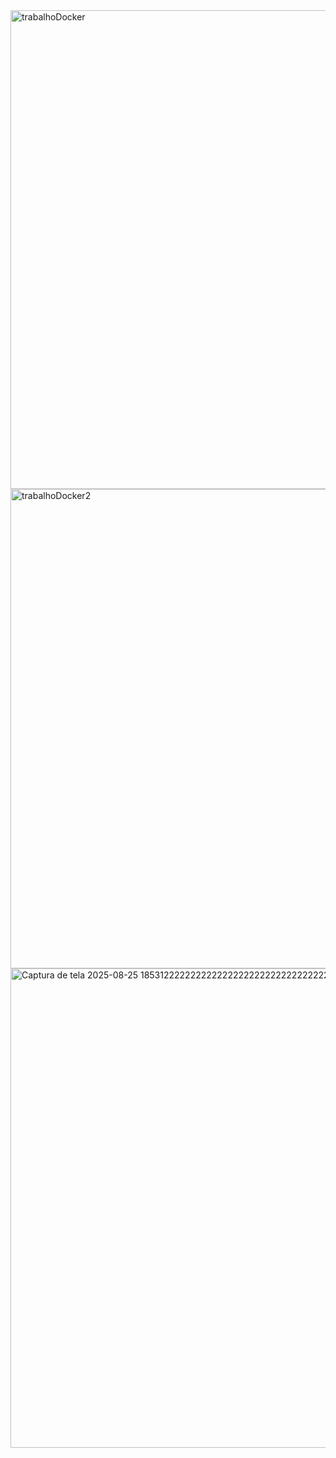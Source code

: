 <img width="1365" height="766" alt="trabalhoDocker" src="https://github.com/user-attachments/assets/cc0fe783-7ca4-4687-9930-9c3970dbafad" />

<img width="1365" height="767" alt="trabalhoDocker2" src="https://github.com/user-attachments/assets/c74d7c87-918d-46f2-9539-b617c6fea8ea" />

<img width="1365" height="767" alt="Captura de tela 2025-08-25 1853122222222222222222222222222222222222222222222" src="https://github.com/user-attachments/assets/594c703a-8140-4985-acc2-dfc30bd1aea0" />



